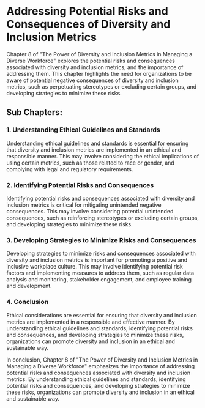 Addressing Potential Risks and Consequences of Diversity and Inclusion Metrics
====================================================================================================================================================

Chapter 8 of "The Power of Diversity and Inclusion Metrics in Managing a Diverse Workforce" explores the potential risks and consequences associated with diversity and inclusion metrics, and the importance of addressing them. This chapter highlights the need for organizations to be aware of potential negative consequences of diversity and inclusion metrics, such as perpetuating stereotypes or excluding certain groups, and developing strategies to minimize these risks.

Sub Chapters:
-------------

### 1. Understanding Ethical Guidelines and Standards

Understanding ethical guidelines and standards is essential for ensuring that diversity and inclusion metrics are implemented in an ethical and responsible manner. This may involve considering the ethical implications of using certain metrics, such as those related to race or gender, and complying with legal and regulatory requirements.

### 2. Identifying Potential Risks and Consequences

Identifying potential risks and consequences associated with diversity and inclusion metrics is critical for mitigating unintended negative consequences. This may involve considering potential unintended consequences, such as reinforcing stereotypes or excluding certain groups, and developing strategies to minimize these risks.

### 3. Developing Strategies to Minimize Risks and Consequences

Developing strategies to minimize risks and consequences associated with diversity and inclusion metrics is important for promoting a positive and inclusive workplace culture. This may involve identifying potential risk factors and implementing measures to address them, such as regular data analysis and monitoring, stakeholder engagement, and employee training and development.

### 4. Conclusion

Ethical considerations are essential for ensuring that diversity and inclusion metrics are implemented in a responsible and effective manner. By understanding ethical guidelines and standards, identifying potential risks and consequences, and developing strategies to minimize these risks, organizations can promote diversity and inclusion in an ethical and sustainable way.

In conclusion, Chapter 8 of "The Power of Diversity and Inclusion Metrics in Managing a Diverse Workforce" emphasizes the importance of addressing potential risks and consequences associated with diversity and inclusion metrics. By understanding ethical guidelines and standards, identifying potential risks and consequences, and developing strategies to minimize these risks, organizations can promote diversity and inclusion in an ethical and sustainable way.
